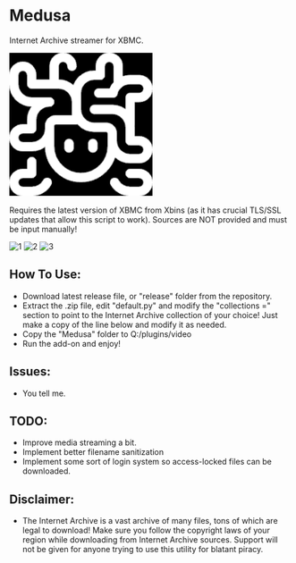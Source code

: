 # Medusa
Internet Archive streamer for XBMC. 

![1](default.tbn)

Requires the latest version of XBMC from Xbins (as it has crucial TLS/SSL updates that allow this script to work). Sources are NOT provided and must be input manually!

![1](screenshots/1.bmp)
![2](screenshots/2.bmp)
![3](screenshots/3.bmp)

## How To Use:
- Download latest release file, or "release" folder from the repository.
- Extract the .zip file, edit "default.py" and modify the "collections =" section to point to the Internet Archive collection of your choice! Just make a copy of the line below and modify it as needed.
- Copy the "Medusa" folder to Q:/plugins/video
- Run the add-on and enjoy!

## Issues:
- You tell me.

## TODO:
- Improve media streaming a bit.
- Implement better filename sanitization
- Implement some sort of login system so access-locked files can be downloaded.

## Disclaimer:
- The Internet Archive is a vast archive of many files, tons of which are legal to download! Make sure you follow the copyright laws of your region while downloading from Internet Archive sources. Support will not be given for anyone trying to use this utility for blatant piracy. 
